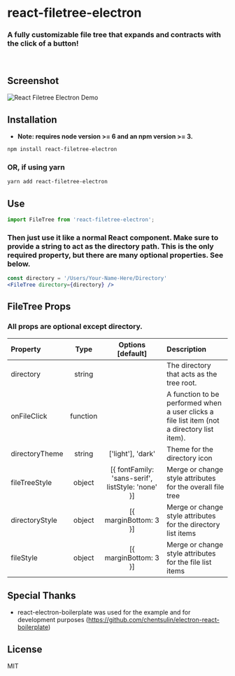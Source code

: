 # react-filetree-electron

### A fully customizable file tree that expands and contracts with the click of a button!

<br/>

## Screenshot

![React Filetree Electron Demo](https://media.giphy.com/media/GPIRkqWzkETJu/giphy.gif)

## Installation

* **Note: requires node version >= 6 and an npm version >= 3.**

```bash
npm install react-filetree-electron
```

### OR, if using yarn

```bash
yarn add react-filetree-electron
```

## Use

```js
import FileTree from 'react-filetree-electron';
```

### Then just use it like a normal React component.  Make sure to provide a string to act as the directory path.  This is the only required property, but there are many optional properties.  See below.

```jsx
const directory = '/Users/Your-Name-Here/Directory'
<FileTree directory={directory} />
```

## FileTree Props
### All props are optional **except directory**.
| Property         | Type     | Options [default]                                 | Description                                                                                 |
| :--------------- |:--------:| :----------------------------------------------:  | :------------------------------------------------------------------------------------------ |
| directory        | string   |                                                   | The directory that acts as the tree root.                                                   |
| onFileClick      | function |                                                   | A function to be performed when a user clicks a file list item (not a directory list item). |
| directoryTheme   | string   | ['light'], 'dark'                                 | Theme for the directory icon                                                                |
| fileTreeStyle    | object   | [{ fontFamily: 'sans-serif', listStyle: 'none' }] | Merge or change style attributes for the overall file tree                                  |
| directoryStyle   | object   | [{ marginBottom: 3 }]                             | Merge or change style attributes for the directory list items                               |
| fileStyle        | object   | [{ marginBottom: 3 }]                             | Merge or change style attributes for the file list items                                    |

## Special Thanks
* react-electron-boilerplate was used for the example and for development purposes (https://github.com/chentsulin/electron-react-boilerplate)

## License
MIT

